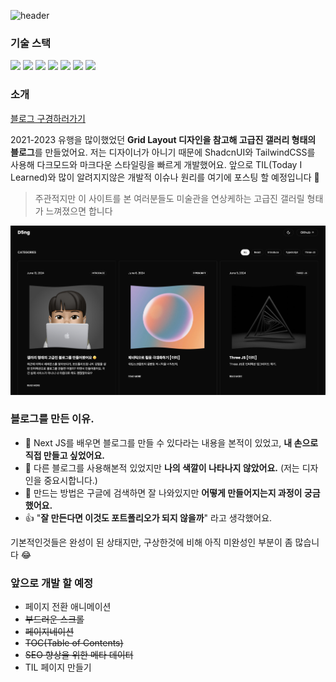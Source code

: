 ![header](https://capsule-render.vercel.app/api?type=Venom&color=auto&height=300&section=header&text=D5ngBlog&fontSize=90&fontColor=fff)

### 기술 스택

<span>
  <img src="https://img.shields.io/badge/Next.js-000?logo=nextdotjs&logoColor=fff&style=for-the-badge"/>
</span>
<span>
  <img src="https://img.shields.io/badge/Tailwind_CSS-38B2AC?style=for-the-badge&logo=tailwind-css&logoColor=white"/>
</span>
<span>
  <img src="https://img.shields.io/badge/Markdown-000000?style=for-the-badge&logo=markdown&logoColor=white"/>  
</span>
<span>
  <img src="https://img.shields.io/badge/TypeScript-007ACC?style=for-the-badge&logo=typescript&logoColor=white"/>
</span>
<span>
  <img src="https://img.shields.io/badge/shadcn%2Fui-000000?style=for-the-badge&logo=shadcnui&logoColor=white"/>
</span>
<span>
  <img src="https://img.shields.io/badge/Framer-black?style=for-the-badge&logo=framer&logoColor=blue"/>
</span>
<span>
  <img src="https://img.shields.io/badge/ThreeJs-black?style=for-the-badge&logo=three.js&logoColor=white">
</span>

### 소개

[블로그 구경하러가기](https://d5ng-blog.vercel.app/)

2021-2023 유행을 많이했었던 **Grid Layout 디자인을 참고해 고급진 갤러리 형태의 블로그**를 만들었어요. 저는 디자이너가 아니기 때문에 ShadcnUI와 TailwindCSS를 사용해 다크모드와 마크다운 스타일링을 빠르게 개발했어요. 앞으로 TIL(Today I Learned)와 많이 알려지지않은 개발적 이슈나 원리를 여기에 포스팅 할 예정입니다 🙂

> 주관적지만 이 사이트를 본 여러분들도 미술관을 연상케하는 고급진 갤러릴 형태가 느껴졌으면 합니다

![alt text](image.png)

### 블로그를 만든 이유.

- 👋 Next JS를 배우면 블로그를 만들 수 있다라는 내용을 본적이 있었고, **내 손으로 직접 만들고 싶었어요.**
- 🎨 다른 블로그를 사용해본적 있었지만 **나의 색깔이 나타나지 않았어요.** (저는 디자인을 중요시합니다.)
- 🤔 만드는 방법은 구글에 검색하면 잘 나와있지만 **어떻게 만들어지는지 과정이 궁금했어요.**
- 👍 "**잘 만든다면 이것도 포트폴리오가 되지 않을까**" 라고 생각했어요.

기본적인것들은 완성이 된 상태지만, 구상한것에 비해 아직 미완성인 부분이 좀 많습니다 😂

### 앞으로 개발 할 예정

- 페이지 전환 애니메이션
- ~~부드러운 스크롤~~
- ~~페이지네이션~~
- ~~TOC(Table of Contents)~~
- ~~SEO 향상을 위한 메타 데이터~~
- TIL 페이지 만들기
